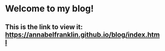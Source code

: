 # Welcome to my blog!

## This is the link to view it: https://annabelfranklin.github.io/blog/index.html
